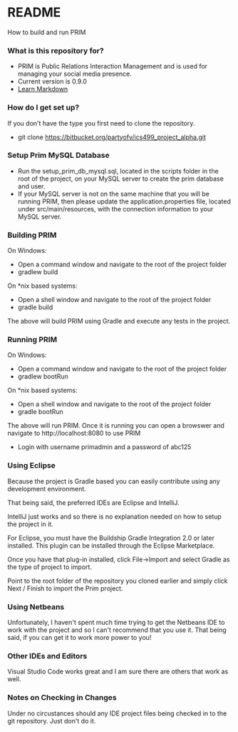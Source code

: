 # README #

How to build and run PRIM

### What is this repository for? ###

* PRIM is Public Relations Interaction Management and is used for managing your social media presence.
* Current version is 0.9.0
* [Learn Markdown](https://bitbucket.org/tutorials/markdowndemo)

### How do I get set up? ###

If you don't have the type you first need to clone the repository.

* git clone https://bitbucket.org/partyofv/ics499_project_alpha.git

### Setup Prim MySQL Database ###

* Run the setup_prim_db_mysql.sql, located in the scripts folder in the root of the project, on your MySQL server to create the prim database and user.
* If your MySQL server is not on the same machine that you will be running PRIM, then please update the application.properties file, located under src/main/resources, with the connection information to your MySQL server.

### Building PRIM ###

On Windows:

* Open a command window and navigate to the root of the project folder
* gradlew build

On *nix based systems:

* Open a shell window and navigate to the root of the project folder
* gradle build

The above will build PRIM using Gradle and execute any tests in the project.

### Running PRIM ###

On Windows:

* Open a command window and navigate to the root of the project folder
* gradlew bootRun

On *nix based systems:

* Open a shell window and navigate to the root of the project folder
* gradle bootRun

The above will run PRIM. Once it is running you can open a browswer and navigate to http://localhost:8080 to use PRIM

* Login with username primadmin and a password of abc125

### Using Eclipse ###

Because the project is Gradle based you can easily contribute using any development environment.

That being said, the preferred IDEs are Eclipse and IntelliJ.

IntelliJ just works and so there is no explanation needed on how to setup the project in it.

For Eclipse, you must have the Buildship Gradle Integration 2.0 or later installed. This plugin can be installed through the Eclipse Marketplace.

Once you have that plug-in installed, click File->Import and select Gradle as the type of project to import.

Point to the root folder of the repository you cloned earlier and simply click Next / Finish to import the Prim project.

### Using Netbeans ###

Unfortunately, I haven't spent much time trying to get the Netbeans IDE to work with the project and so I can't recommend that you use it. That being said, if you can get it to work more power to you!

### Other IDEs and Editors ###

Visual Studio Code works great and I am sure there are others that work as well.

### Notes on Checking in Changes ###

Under no circustances should any IDE project files being checked in to the git repository. Just don't do it.
